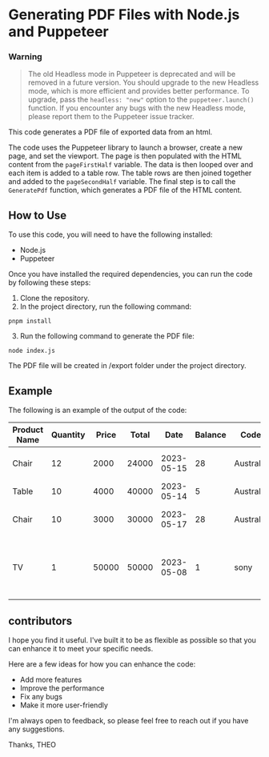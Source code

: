 # Generating PDF Files with Node.js and Puppeteer

### Warning
> The old Headless mode in Puppeteer is deprecated and will be removed in a future version. You should upgrade to the new Headless mode, which is more efficient and provides better performance. To upgrade, pass the `headless: "new"` option to the `puppeteer.launch()` function. If you encounter any bugs with the new Headless mode, please report them to the Puppeteer issue tracker.

This code generates a PDF file of exported data from an html.

The code uses the Puppeteer library to launch a browser, create a new page, and set the viewport. The page is then populated with the HTML content from the `pageFirstHalf` variable. The data is then looped over and each item is added to a table row. The table rows are then joined together and added to the `pageSecondHalf` variable. The final step is to call the `GeneratePdf` function, which generates a PDF file of the HTML content.

## How to Use

To use this code, you will need to have the following installed:

- Node.js
- Puppeteer

Once you have installed the required dependencies, you can run the code by following these steps:

1. Clone the repository.
2. In the project directory, run the following command:

```
pnpm install
```

3. Run the following command to generate the PDF file:

```
node index.js
```

The PDF file will be created in /export folder under the project directory.

## Example

The following is an example of the output of the code:

| Product Name | Quantity | Price | Total | Date       | Balance | Code      | Comment                                        |
| ------------ | -------- | ----- | ----- | ---------- | ------- | --------- | ---------------------------------------------- |
| Chair        | 12       | 2000  | 24000 | 2023-05-15 | 28      | Australia | asdasdas dad dasdasda                          |
| Table        | 10       | 4000  | 40000 | 2023-05-14 | 5       | Australia | table to saron                                 |
| Chair        | 10       | 3000  | 30000 | 2023-05-17 | 28      | Australia | This the chair sold by 3000                    |
| TV           | 1        | 50000 | 50000 | 2023-05-08 | 1       | sony      | This tv is sold by 30000 and transfed to sofia |




## contributors 

I hope you find it useful. I've built it to be as flexible as possible so that you can enhance it to meet your specific needs.

Here are a few ideas for how you can enhance the code:

- Add more features
- Improve the performance
- Fix any bugs
- Make it more user-friendly

I'm always open to feedback, so please feel free to reach out if you have any suggestions.

Thanks, THEO
